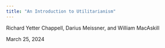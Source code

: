 ```yaml
---
title: "An Introduction to Utilitarianism"
---
```


Richard Yetter Chappell, Darius Meissner, and William MacAskill

March 25, 2024
